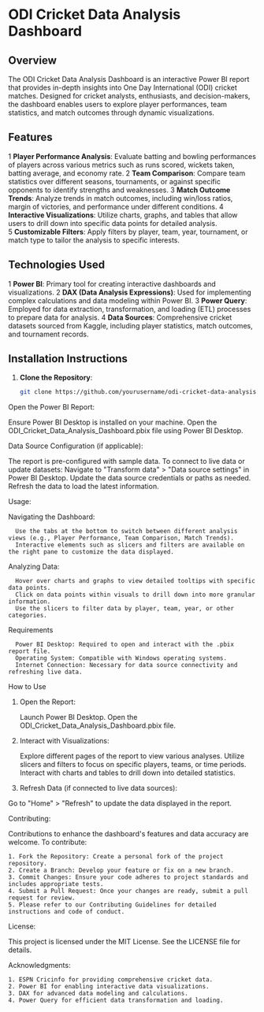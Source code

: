 # ODI Cricket Data Analysis Dashboard

## Overview

The ODI Cricket Data Analysis Dashboard is an interactive Power BI report that provides in-depth insights into One Day International (ODI) cricket matches. Designed for cricket analysts, enthusiasts, and decision-makers, the dashboard enables users to explore player performances, team statistics, and match outcomes through dynamic visualizations.

## Features

1 **Player Performance Analysis**: Evaluate batting and bowling performances of players across various metrics such as runs scored, wickets taken, batting average, and economy rate.
2 **Team Comparison**: Compare team statistics over different seasons, tournaments, or against specific opponents to identify strengths and weaknesses.
3 **Match Outcome Trends**: Analyze trends in match outcomes, including win/loss ratios, margin of victories, and performance under different conditions.
4 **Interactive Visualizations**: Utilize charts, graphs, and tables that allow users to drill down into specific data points for detailed analysis.  
5 **Customizable Filters**: Apply filters by player, team, year, tournament, or match type to tailor the analysis to specific interests.

## Technologies Used

1 **Power BI**: Primary tool for creating interactive dashboards and visualizations.
2 **DAX (Data Analysis Expressions)**: Used for implementing complex calculations and data modeling within Power BI.
3 **Power Query**: Employed for data extraction, transformation, and loading (ETL) processes to prepare data for analysis.
4 **Data Sources**: Comprehensive cricket datasets sourced from Kaggle, including player statistics, match outcomes, and tournament records.

## Installation Instructions

1. **Clone the Repository**:

   ```bash
   git clone https://github.com/yourusername/odi-cricket-data-analysis-dashboard.git
Open the Power BI Report:

Ensure Power BI Desktop is installed on your machine.
Open the ODI_Cricket_Data_Analysis_Dashboard.pbix file using Power BI Desktop.

Data Source Configuration (if applicable):

The report is pre-configured with sample data.
To connect to live data or update datasets:
        Navigate to "Transform data" > "Data source settings" in Power BI Desktop.
        Update the data source credentials or paths as needed.
        Refresh the data to load the latest information.

Usage:

Navigating the Dashboard:

      Use the tabs at the bottom to switch between different analysis views (e.g., Player Performance, Team Comparison, Match Trends).
      Interactive elements such as slicers and filters are available on the right pane to customize the data displayed.

Analyzing Data:

      Hover over charts and graphs to view detailed tooltips with specific data points.
      Click on data points within visuals to drill down into more granular information.
      Use the slicers to filter data by player, team, year, or other categories.

Requirements

      Power BI Desktop: Required to open and interact with the .pbix report file.
      Operating System: Compatible with Windows operating systems.
      Internet Connection: Necessary for data source connectivity and refreshing live data.

How to Use

1. Open the Report:

      Launch Power BI Desktop.
      Open the ODI_Cricket_Data_Analysis_Dashboard.pbix file.

2. Interact with Visualizations:

      Explore different pages of the report to view various analyses.
      Utilize slicers and filters to focus on specific players, teams, or time periods.
      Interact with charts and tables to drill down into detailed statistics.

3. Refresh Data (if connected to live data sources):

Go to "Home" > "Refresh" to update the data displayed in the report.

Contributing:

Contributions to enhance the dashboard's features and data accuracy are welcome. To contribute:

    1. Fork the Repository: Create a personal fork of the project repository.
    2. Create a Branch: Develop your feature or fix on a new branch.
    3. Commit Changes: Ensure your code adheres to project standards and includes appropriate tests.
    4. Submit a Pull Request: Once your changes are ready, submit a pull request for review.
    5. Please refer to our Contributing Guidelines for detailed instructions and code of conduct.

License:

This project is licensed under the MIT License. See the LICENSE file for details.

Acknowledgments:

    1. ESPN Cricinfo for providing comprehensive cricket data.
    2. Power BI for enabling interactive data visualizations.
    3. DAX for advanced data modeling and calculations.
    4. Power Query for efficient data transformation and loading.
